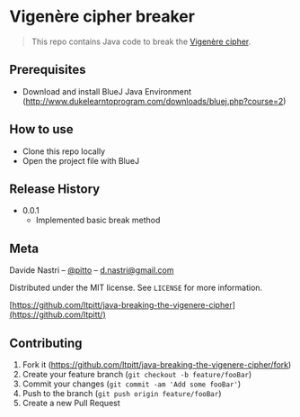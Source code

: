 # Vigenère cipher breaker
> This repo contains Java code to break the [Vigenère cipher](https://en.wikipedia.org/wiki/Vigenère_cipher).

## Prerequisites

- Download and install BlueJ Java Environment (http://www.dukelearntoprogram.com/downloads/bluej.php?course=2)

## How to use

- Clone this repo locally
- Open the project file with BlueJ

## Release History

* 0.0.1
    * Implemented basic break method

## Meta

Davide Nastri – [@pitto](https://twitter.com/pitto) – d.nastri@gmail.com

Distributed under the MIT license. See ``LICENSE`` for more information.

[https://github.com/ltpitt/java-breaking-the-vigenere-cipher](https://github.com/ltpitt/)

## Contributing

1. Fork it (<https://github.com/ltpitt/java-breaking-the-vigenere-cipher/fork>)
2. Create your feature branch (`git checkout -b feature/fooBar`)
3. Commit your changes (`git commit -am 'Add some fooBar'`)
4. Push to the branch (`git push origin feature/fooBar`)
5. Create a new Pull Request
